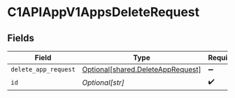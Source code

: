 # C1APIAppV1AppsDeleteRequest


## Fields

| Field                                                                            | Type                                                                             | Required                                                                         | Description                                                                      |
| -------------------------------------------------------------------------------- | -------------------------------------------------------------------------------- | -------------------------------------------------------------------------------- | -------------------------------------------------------------------------------- |
| `delete_app_request`                                                             | [Optional[shared.DeleteAppRequest]](undefined/models/shared/deleteapprequest.md) | :heavy_minus_sign:                                                               | N/A                                                                              |
| `id`                                                                             | *Optional[str]*                                                                  | :heavy_check_mark:                                                               | N/A                                                                              |
